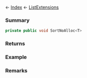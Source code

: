 ← [Index](Api-Index) ← [ListExtensions](System.Collections.Generic.ListExtensions)

### Summary

```csharp
private public void SortNoAlloc<T>
```

### Returns

### Example

### Remarks

